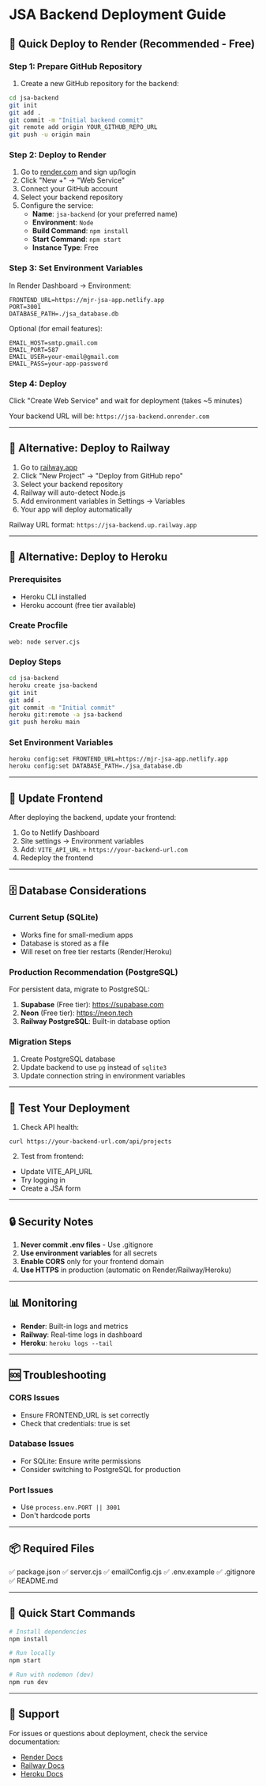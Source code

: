 # JSA Backend Deployment Guide

## 🚀 Quick Deploy to Render (Recommended - Free)

### Step 1: Prepare GitHub Repository

1. Create a new GitHub repository for the backend:
```bash
cd jsa-backend
git init
git add .
git commit -m "Initial backend commit"
git remote add origin YOUR_GITHUB_REPO_URL
git push -u origin main
```

### Step 2: Deploy to Render

1. Go to [render.com](https://render.com) and sign up/login
2. Click "New +" → "Web Service"
3. Connect your GitHub account
4. Select your backend repository
5. Configure the service:
   - **Name**: `jsa-backend` (or your preferred name)
   - **Environment**: `Node`
   - **Build Command**: `npm install`
   - **Start Command**: `npm start`
   - **Instance Type**: Free

### Step 3: Set Environment Variables

In Render Dashboard → Environment:

```
FRONTEND_URL=https://mjr-jsa-app.netlify.app
PORT=3001
DATABASE_PATH=./jsa_database.db
```

Optional (for email features):
```
EMAIL_HOST=smtp.gmail.com
EMAIL_PORT=587
EMAIL_USER=your-email@gmail.com
EMAIL_PASS=your-app-password
```

### Step 4: Deploy

Click "Create Web Service" and wait for deployment (takes ~5 minutes)

Your backend URL will be: `https://jsa-backend.onrender.com`

---

## 🔧 Alternative: Deploy to Railway

1. Go to [railway.app](https://railway.app)
2. Click "New Project" → "Deploy from GitHub repo"
3. Select your backend repository
4. Railway will auto-detect Node.js
5. Add environment variables in Settings → Variables
6. Your app will deploy automatically

Railway URL format: `https://jsa-backend.up.railway.app`

---

## 🔧 Alternative: Deploy to Heroku

### Prerequisites
- Heroku CLI installed
- Heroku account (free tier available)

### Create Procfile
```
web: node server.cjs
```

### Deploy Steps
```bash
cd jsa-backend
heroku create jsa-backend
git init
git add .
git commit -m "Initial commit"
heroku git:remote -a jsa-backend
git push heroku main
```

### Set Environment Variables
```bash
heroku config:set FRONTEND_URL=https://mjr-jsa-app.netlify.app
heroku config:set DATABASE_PATH=./jsa_database.db
```

---

## 📝 Update Frontend

After deploying the backend, update your frontend:

1. Go to Netlify Dashboard
2. Site settings → Environment variables
3. Add: `VITE_API_URL` = `https://your-backend-url.com`
4. Redeploy the frontend

---

## 🗄️ Database Considerations

### Current Setup (SQLite)
- Works fine for small-medium apps
- Database is stored as a file
- Will reset on free tier restarts (Render/Heroku)

### Production Recommendation (PostgreSQL)
For persistent data, migrate to PostgreSQL:

1. **Supabase** (Free tier): https://supabase.com
2. **Neon** (Free tier): https://neon.tech
3. **Railway PostgreSQL**: Built-in database option

### Migration Steps
1. Create PostgreSQL database
2. Update backend to use `pg` instead of `sqlite3`
3. Update connection string in environment variables

---

## 🧪 Test Your Deployment

1. Check API health:
```
curl https://your-backend-url.com/api/projects
```

2. Test from frontend:
- Update VITE_API_URL
- Try logging in
- Create a JSA form

---

## 🔒 Security Notes

1. **Never commit .env files** - Use .gitignore
2. **Use environment variables** for all secrets
3. **Enable CORS** only for your frontend domain
4. **Use HTTPS** in production (automatic on Render/Railway/Heroku)

---

## 📊 Monitoring

- **Render**: Built-in logs and metrics
- **Railway**: Real-time logs in dashboard
- **Heroku**: `heroku logs --tail`

---

## 🆘 Troubleshooting

### CORS Issues
- Ensure FRONTEND_URL is set correctly
- Check that credentials: true is set

### Database Issues
- For SQLite: Ensure write permissions
- Consider switching to PostgreSQL for production

### Port Issues
- Use `process.env.PORT || 3001`
- Don't hardcode ports

---

## 📦 Required Files

✅ package.json
✅ server.cjs
✅ emailConfig.cjs
✅ .env.example
✅ .gitignore
✅ README.md

---

## 🚀 Quick Start Commands

```bash
# Install dependencies
npm install

# Run locally
npm start

# Run with nodemon (dev)
npm run dev
```

---

## 📧 Support

For issues or questions about deployment, check the service documentation:
- [Render Docs](https://render.com/docs)
- [Railway Docs](https://docs.railway.app)
- [Heroku Docs](https://devcenter.heroku.com)